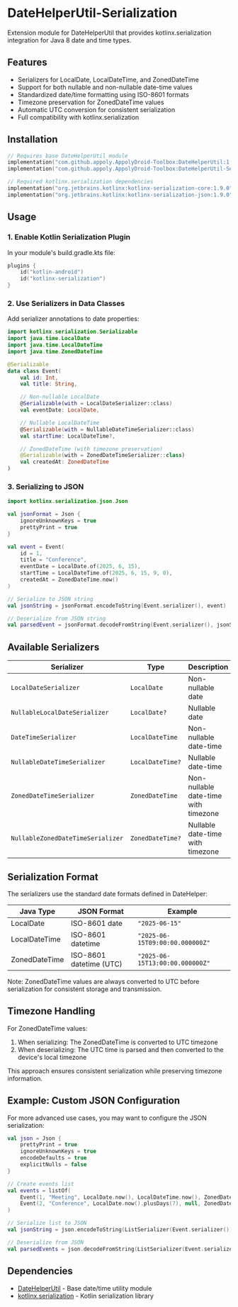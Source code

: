 # DateHelperUtil-Serialization

Extension module for DateHelperUtil that provides kotlinx.serialization integration for Java 8 date and time types.

## Features

- Serializers for LocalDate, LocalDateTime, and ZonedDateTime
- Support for both nullable and non-nullable date-time values
- Standardized date/time formatting using ISO-8601 formats
- Timezone preservation for ZonedDateTime values
- Automatic UTC conversion for consistent serialization
- Full compatibility with kotlinx.serialization

## Installation

```gradle.kts
// Requires base DateHelperUtil module
implementation("com.github.appoly.AppolyDroid-Toolbox:DateHelperUtil:1.0.32_rc03")
implementation("com.github.appoly.AppolyDroid-Toolbox:DateHelperUtil-Serialization:1.0.32_rc03")

// Required kotlinx.serialization dependencies
implementation("org.jetbrains.kotlinx:kotlinx-serialization-core:1.9.0")
implementation("org.jetbrains.kotlinx:kotlinx-serialization-json:1.9.0")
```

## Usage

### 1. Enable Kotlin Serialization Plugin

In your module's build.gradle.kts file:

```kotlin
plugins {
    id("kotlin-android")
    id("kotlinx-serialization")
}
```

### 2. Use Serializers in Data Classes

Add serializer annotations to date properties:

```kotlin
import kotlinx.serialization.Serializable
import java.time.LocalDate
import java.time.LocalDateTime
import java.time.ZonedDateTime

@Serializable
data class Event(
    val id: Int,
    val title: String,

    // Non-nullable LocalDate
    @Serializable(with = LocalDateSerializer::class)
    val eventDate: LocalDate,

    // Nullable LocalDateTime
    @Serializable(with = NullableDateTimeSerializer::class)
    val startTime: LocalDateTime?,

    // ZonedDateTime (with timezone preservation)
    @Serializable(with = ZonedDateTimeSerializer::class)
    val createdAt: ZonedDateTime
)
```

### 3. Serializing to JSON

```kotlin
import kotlinx.serialization.json.Json

val jsonFormat = Json {
    ignoreUnknownKeys = true
    prettyPrint = true
}

val event = Event(
    id = 1,
    title = "Conference",
    eventDate = LocalDate.of(2025, 6, 15),
    startTime = LocalDateTime.of(2025, 6, 15, 9, 0),
    createdAt = ZonedDateTime.now()
)

// Serialize to JSON string
val jsonString = jsonFormat.encodeToString(Event.serializer(), event)

// Deserialize from JSON string
val parsedEvent = jsonFormat.decodeFromString(Event.serializer(), jsonString)
```

## Available Serializers

| Serializer | Type | Description |
|------------|------|-------------|
| `LocalDateSerializer` | `LocalDate` | Non-nullable date |
| `NullableLocalDateSerializer` | `LocalDate?` | Nullable date |
| `DateTimeSerializer` | `LocalDateTime` | Non-nullable date-time |
| `NullableDateTimeSerializer` | `LocalDateTime?` | Nullable date-time |
| `ZonedDateTimeSerializer` | `ZonedDateTime` | Non-nullable date-time with timezone |
| `NullableZonedDateTimeSerializer` | `ZonedDateTime?` | Nullable date-time with timezone |

## Serialization Format

The serializers use the standard date formats defined in DateHelper:

| Java Type | JSON Format | Example |
|-----------|-------------|---------|
| LocalDate | ISO-8601 date | `"2025-06-15"` |
| LocalDateTime | ISO-8601 datetime | `"2025-06-15T09:00:00.000000Z"` |
| ZonedDateTime | ISO-8601 datetime (UTC) | `"2025-06-15T13:00:00.000000Z"` |

Note: ZonedDateTime values are always converted to UTC before serialization for consistent storage and transmission.

## Timezone Handling

For ZonedDateTime values:

1. When serializing: The ZonedDateTime is converted to UTC timezone
2. When deserializing: The UTC time is parsed and then converted to the device's local timezone

This approach ensures consistent serialization while preserving timezone information.

## Example: Custom JSON Configuration

For more advanced use cases, you may want to configure the JSON serialization:

```kotlin
val json = Json {
    prettyPrint = true
    ignoreUnknownKeys = true
    encodeDefaults = true
    explicitNulls = false
}

// Create events list
val events = listOf(
    Event(1, "Meeting", LocalDate.now(), LocalDateTime.now(), ZonedDateTime.now()),
    Event(2, "Conference", LocalDate.now().plusDays(7), null, ZonedDateTime.now())
)

// Serialize list to JSON
val jsonString = json.encodeToString(ListSerializer(Event.serializer()), events)

// Deserialize from JSON
val parsedEvents = json.decodeFromString(ListSerializer(Event.serializer()), jsonString)
```

## Dependencies

- [DateHelperUtil](../DateHelperUtil/README.md) - Base date/time utility module
- [kotlinx.serialization](https://github.com/Kotlin/kotlinx.serialization) - Kotlin serialization library

